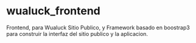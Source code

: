 wualuck_frontend
===================

Frontend, para Wualuck Sitio Publico, y Framework basado en boostrap3 para construir la interfaz del sitio publico y la aplicacion.